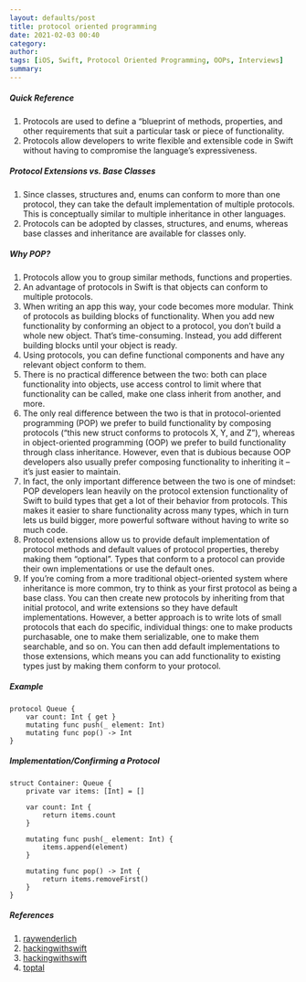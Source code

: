 ```yaml
---
layout: defaults/post
title: protocol oriented programming
date: 2021-02-03 00:40
category: 
author: 
tags: [iOS, Swift, Protocol Oriented Programming, OOPs, Interviews]
summary: 
---
```


##### Quick Reference
1. Protocols are used to define a “blueprint of methods, properties, and other requirements that suit a particular task or piece of functionality.
1. Protocols allow developers to write flexible and extensible code in Swift without having to compromise the language’s expressiveness.

##### Protocol Extensions vs. Base Classes
1. Since classes, structures and, enums can conform to more than one protocol, they can take the default implementation of multiple protocols. This is conceptually similar to multiple inheritance in other languages.
1. Protocols can be adopted by classes, structures, and enums, whereas base classes and inheritance are available for classes only.

##### Why POP?
1. Protocols allow you to group similar methods, functions and properties.
1. An advantage of protocols in Swift is that objects can conform to multiple protocols.
1. When writing an app this way, your code becomes more modular. Think of protocols as building blocks of functionality. When you add new functionality by conforming an object to a protocol, you don’t build a whole new object. That’s time-consuming. Instead, you add different building blocks until your object is ready.
1. Using protocols, you can define functional components and have any relevant object conform to them.
1. There is no practical difference between the two: both can place functionality into objects, use access control to limit where that functionality can be called, make one class inherit from another, and more.
1. The only real difference between the two is that in protocol-oriented programming (POP) we prefer to build functionality by composing protocols (“this new struct conforms to protocols X, Y, and Z”), whereas in object-oriented programming (OOP) we prefer to build functionality through class inheritance. However, even that is dubious because OOP developers also usually prefer composing functionality to inheriting it – it’s just easier to maintain.
1. In fact, the only important difference between the two is one of mindset: POP developers lean heavily on the protocol extension functionality of Swift to build types that get a lot of their behavior from protocols. This makes it easier to share functionality across many types, which in turn lets us build bigger, more powerful software without having to write so much code.
1. Protocol extensions allow us to provide default implementation of protocol methods and default values of protocol properties, thereby making them “optional”. Types that conform to a protocol can provide their own implementations or use the default ones.
1. If you’re coming from a more traditional object-oriented system where inheritance is more common, try to think as your first protocol as being a base class. You can then create new protocols by inheriting from that initial protocol, and write extensions so they have default implementations. However, a better approach is to write lots of small protocols that each do specific, individual things: one to make products purchasable, one to make them serializable, one to make them searchable, and so on. You can then add default implementations to those extensions, which means you can add functionality to existing types just by making them conform to your protocol.

##### Example

    protocol Queue {
        var count: Int { get }
        mutating func push(_ element: Int) 
        mutating func pop() -> Int
    }

##### Implementation/Confirming a Protocol
    struct Container: Queue {
        private var items: [Int] = []
        
        var count: Int {
            return items.count
        }
        
        mutating func push(_ element: Int) {
            items.append(element)
        }
        
        mutating func pop() -> Int {
            return items.removeFirst()
        }
    }


##### References
1. [raywenderlich](https://www.raywenderlich.com/6742901-protocol-oriented-programming-tutorial-in-swift-5-1-getting-started)
1. [hackingwithswift](https://www.hackingwithswift.com/quick-start/understanding-swift/how-is-protocol-oriented-programming-different-from-object-oriented-programming)
1. [hackingwithswift](https://www.hackingwithswift.com/example-code/language/what-is-protocol-oriented-programming)
1. [toptal](https://www.toptal.com/swift/introduction-protocol-oriented-programming-swift)
